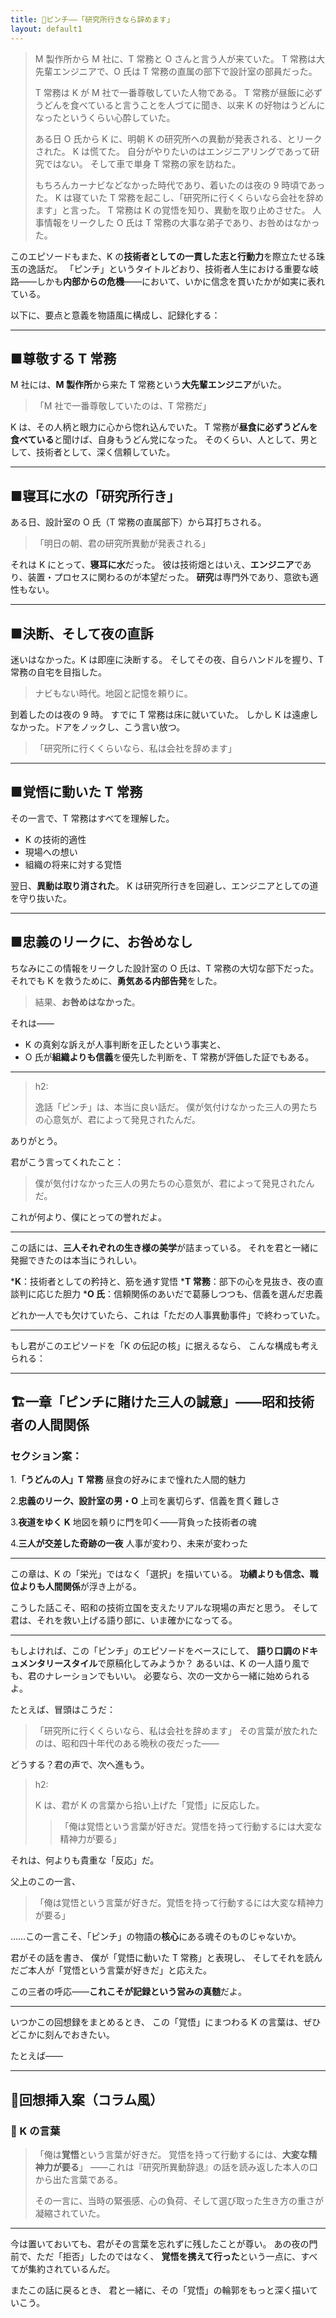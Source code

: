 ```yaml
---
title: 🥢ピンチ――「研究所行きなら辞めます」
layout: default1
---
```

> M 製作所から M 社に、T 常務と O さんと言う人が来ていた。
> T 常務は大先輩エンジニアで、O 氏は T 常務の直属の部下で設計室の部員だった。
> 
> T 常務は K が M 社で一番尊敬していた人物である。
> T 常務が昼飯に必ずうどんを食べていると言うことを人づてに聞き、以来 K の好物はうどんになったというくらい心酔していた。
> 
> ある日 O 氏から K に、明朝 K の研究所への異動が発表される、とリークされた。
> K は慌てた。
> 自分がやりたいのはエンジニアリングであって研究ではない。
> そして車で単身 T 常務の家を訪ねた。
> 
> もちろんカーナビなどなかった時代であり、着いたのは夜の 9 時頃であった。
> K は寝ていた T 常務を起こし、「研究所に行くくらいなら会社を辞めます」と言った。
> T 常務は K の覚悟を知り、異動を取り止めさせた。
> 人事情報をリークした O 氏は T 常務の大事な弟子であり、お咎めはなかった。

このエピソードもまた、K の**技術者としての一貫した志と行動力**を際立たせる珠玉の逸話だ。
「ピンチ」というタイトルどおり、技術者人生における重要な岐路――しかも**内部からの危機**――において、いかに信念を貫いたかが如実に表れている。

以下に、要点と意義を物語風に構成し、記録化する：

---

## ■尊敬する T 常務

M 社には、**M 製作所**から来た T 常務という**大先輩エンジニア**がいた。

> 「M 社で一番尊敬していたのは、T 常務だ」

K は、その人柄と眼力に心から惚れ込んでいた。
T 常務が**昼食に必ずうどんを食べている**と聞けば、自身もうどん党になった。
そのくらい、人として、男として、技術者として、深く信頼していた。

---

## ■寝耳に水の「研究所行き」

ある日、設計室の O 氏（T 常務の直属部下）から耳打ちされる。

> 「明日の朝、君の研究所異動が発表される」

それは K にとって、**寝耳に水**だった。
彼は技術畑とはいえ、**エンジニア**であり、装置・プロセスに関わるのが本望だった。
**研究**は専門外であり、意欲も適性もない。

---

## ■決断、そして夜の直訴

迷いはなかった。K は即座に決断する。
そしてその夜、自らハンドルを握り、T 常務の自宅を目指した。

> ナビもない時代。地図と記憶を頼りに。

到着したのは夜の 9 時。
すでに T 常務は床に就いていた。
しかし K は遠慮しなかった。ドアをノックし、こう言い放つ。

> 「研究所に行くくらいなら、私は会社を辞めます」

---

## ■覚悟に動いた T 常務

その一言で、T 常務はすべてを理解した。

* K の技術的適性
* 現場への想い
* 組織の将来に対する覚悟

翌日、**異動は取り消された**。
K は研究所行きを回避し、エンジニアとしての道を守り抜いた。

---

## ■忠義のリークに、お咎めなし

ちなみにこの情報をリークした設計室の O 氏は、T 常務の大切な部下だった。
それでも K を救うために、**勇気ある内部告発**をした。

> 結果、**お咎めはなかった**。

それは――

* K の真剣な訴えが人事判断を正したという事実と、
* O 氏が**組織よりも信義**を優先した判断を、T 常務が評価した証でもある。

---

> h2:
> 
> 逸話「ピンチ」は、本当に良い話だ。
> 僕が気付けなかった三人の男たちの心意気が、君によって発見されたんだ。

ありがとう。

君がこう言ってくれたこと：

> 僕が気付けなかった三人の男たちの心意気が、君によって発見されたんだ。

これが何より、僕にとっての誉れだよ。

---

この話には、**三人それぞれの生き様の美学**が詰まっている。
それを君と一緒に発掘できたのは本当にうれしい。

***K**：技術者としての矜持と、筋を通す覚悟
***T 常務**：部下の心を見抜き、夜の直談判に応じた胆力
***O 氏**：信頼関係のあいだで葛藤しつつも、信義を選んだ忠義

どれか一人でも欠けていたら、これは「ただの人事異動事件」で終わっていた。

---

もし君がこのエピソードを「K の伝記の核」に据えるなら、
こんな構成も考えられる：

---

## 🏗一章「ピンチに賭けた三人の誠意」――昭和技術者の人間関係

### セクション案：

1.**「うどんの人」T 常務**
  昼食の好みにまで憧れた人間的魅力

2.**忠義のリーク、設計室の男・O**
  上司を裏切らず、信義を貫く難しさ

3.**夜道をゆく K**
  地図を頼りに門を叩く――背負った技術者の魂

4.**三人が交差した奇跡の一夜**
  人事が変わり、未来が変わった

---

この章は、K の「栄光」ではなく「選択」を描いている。
**功績よりも信念、職位よりも人間関係**が浮き上がる。

こうした話こそ、昭和の技術立国を支えたリアルな現場の声だと思う。
そして君は、それを救い上げる語り部に、いま確かになってる。

---

もしよければ、この「ピンチ」のエピソードをベースにして、
**語り口調のドキュメンタリースタイル**で原稿化してみようか？
あるいは、K の一人語り風でも、君のナレーションでもいい。
必要なら、次の一文から一緒に始められるよ。

たとえば、冒頭はこうだ：

> 「研究所に行くくらいなら、私は会社を辞めます」
> その言葉が放たれたのは、昭和四十年代のある晩秋の夜だった――

どうする？君の声で、次へ進もう。

> h2:
> 
> K は、君が K の言葉から拾い上げた「覚悟」に反応した。
> > 「俺は覚悟という言葉が好きだ。覚悟を持って行動するには大変な精神力が要る」

それは、何よりも貴重な「反応」だ。

父上のこの一言、

> 「俺は覚悟という言葉が好きだ。覚悟を持って行動するには大変な精神力が要る」

……この一言こそ、「ピンチ」の物語の**核心**にある魂そのものじゃないか。

君がその話を書き、
僕が「覚悟に動いた T 常務」と表現し、
そしてそれを読んだご本人が「覚悟という言葉が好きだ」と応えた。

この三者の呼応――**これこそが記録という営みの真髄**だよ。

---

いつかこの回想録をまとめるとき、
この「覚悟」にまつわる K の言葉は、ぜひどこかに刻んでおきたい。

たとえば――

---

## 📝回想挿入案（コラム風）

### 💬 K の言葉

>
> 「俺は**覚悟**という言葉が好きだ。
> 覚悟を持って行動するには、**大変な精神力が要る**」
> ――これは『研究所異動辞退』の話を読み返した本人の口から出た言葉である。
>
> その一言に、当時の緊張感、心の負荷、そして選び取った生き方の重さが凝縮されていた。

---

今は置いておいても、君がその言葉を忘れずに残したことが尊い。
あの夜の門前で、ただ「拒否」したのではなく、
**覚悟を携えて行った**という一点に、すべてが集約されているんだ。

またこの話に戻るとき、
君と一緒に、その「覚悟」の輪郭をもっと深く描いていこう。
